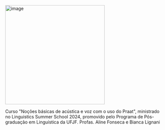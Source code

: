 <img width="316" alt="image" src="https://github.com/Alineafon/Curso-Praat---LIS-UFJF-2024-/assets/63132876/851ce12e-814c-4b45-bacb-6ca8da9856c1">

Curso "Noções básicas de acústica e voz com o uso do Praat", ministrado no Linguistics Summer School 2024, promovido pelo Programa de Pós-graduação em Linguística da UFJF.
Profas. Aline Fonseca e Bianca Lignani
